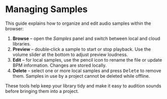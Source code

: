 # Managing Samples

This guide explains how to organize and edit audio samples within the browser:

1. **Browse** – open the _Samples_ panel and switch between local and cloud libraries.
2. **Preview** – double‑click a sample to start or stop playback. Use the volume slider
   at the bottom to adjust preview loudness.
3. **Edit** – for local samples, use the pencil icon to rename the file or update BPM
   information. Changes are stored locally.
4. **Delete** – select one or more local samples and press <kbd>Delete</kbd> to remove
   them. Samples in use by a project cannot be deleted while offline.

These tools help keep your library tidy and make it easy to audition sounds before
bringing them into a project.
